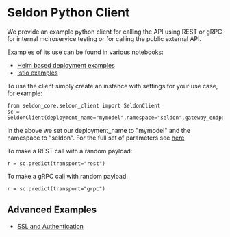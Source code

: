 # Seldon Python Client

We provide an example python client for calling the API using REST or gRPC for internal mciroservice testing or for calling the public external API.

Examples of its use can be found in various notebooks:

  * [Helm based deployment examples](../examples/helm_examples.html)
  * [Istio examples](../examples/istio_examples.html)

To use the client simply create an instance with settings for your use case, for example:

```
from seldon_core.seldon_client import SeldonClient
sc = SeldonClient(deployment_name="mymodel",namespace="seldon",gateway_endpoint="localhost:8003",gateway="ambassador")
```

In the above we set our deployment_name to "mymodel" and the namespace to "seldon". For the full set of parameters see [here](api/seldon_core.html#seldon_core.seldon_client.SeldonClient)

To make a REST call with a random payload:

```
r = sc.predict(transport="rest")
```

To make a gRPC call with random payload:

```
r = sc.predict(transport="grpc")
```


## Advanced Examples

 * [SSL and Authentication](../examples/seldon_client.html)
